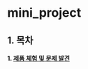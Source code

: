 # mini_project

## 1. 목차
**1. [제품 체험 및 문제 발견](https://github.com/hoyeondev/mini_project/blob/main/250813.md)**
